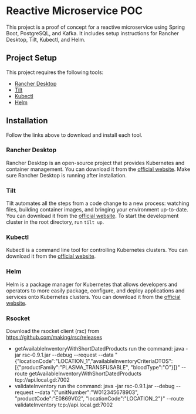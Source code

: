 # Reactive Microservice POC 

This project is a proof of concept for a reactive microservice using Spring Boot, PostgreSQL, and Kafka. It includes
setup instructions for Rancher Desktop, Tilt, Kubectl, and Helm.

## Project Setup

This project requires the following tools:

- [Rancher Desktop](https://rancherdesktop.io/)
- [Tilt](https://tilt.dev/)
- [Kubectl](https://kubernetes.io/docs/tasks/tools/)
- [Helm](https://helm.sh/)

## Installation

Follow the links above to download and install each tool.

### Rancher Desktop

Rancher Desktop is an open-source project that provides Kubernetes and container management. You can download it from
the [official website](https://rancherdesktop.io/). Make sure Rancher Desktop is running after installation.

### Tilt

Tilt automates all the steps from a code change to a new process: watching files, building container images, and
bringing your environment up-to-date. You can download it from the [official website](https://tilt.dev/). To start the
development cluster in the root directory, run `tilt up`.

### Kubectl

Kubectl is a command line tool for controlling Kubernetes clusters. You can download it from
the [official website](https://kubernetes.io/docs/tasks/tools/).

### Helm

Helm is a package manager for Kubernetes that allows developers and operators to more easily package, configure, and
deploy applications and services onto Kubernetes clusters. You can download it from
the [official website](https://helm.sh/).


### Rsocket
Download the rsocket client (rsc) from https://github.com/making/rsc/releases
- getAvailableInventoryWithShortDatedProducts
run the command: java -jar rsc-0.9.1.jar --debug --request --data "{\"locationCode\":\"LOCATION_1\",\"availableInventoryCriteriaDTOS\": [{\"productFamily\":\"PLASMA_TRANSFUSABLE\", \"bloodType\":\"O\"}]}" --route getAvailableInventoryWithShortDatedProducts tcp://api.local.gd:7002
- validateInventory
  run the command: java -jar rsc-0.9.1.jar --debug --request --data "{\"unitNumber\":\"W012345678903\", \"productCode\":\"E0869V02\", \"locationCode\":\"LOCATION_2\"}" --route validateInventory tcp://api.local.gd:7002
